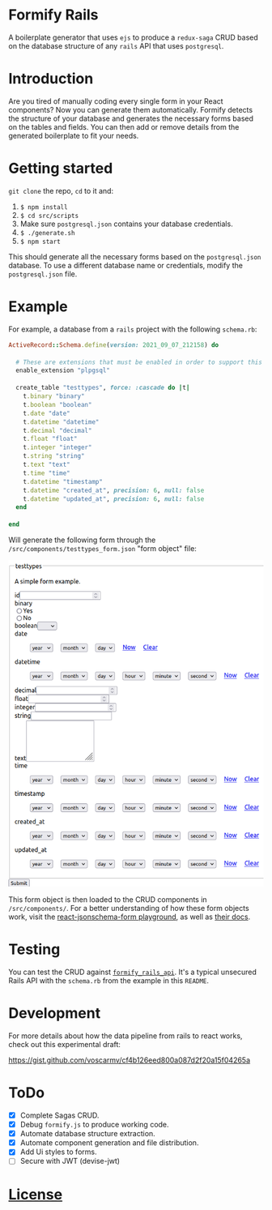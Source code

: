 # Formify Rails

A boilerplate generator that uses `ejs` to produce a `redux-saga` CRUD based on the database structure of any `rails` API that uses `postgresql`.

# Introduction

Are you tired of manually coding every single form in your React components? Now you can generate them automatically. Formify detects the structure of your database and generates the necessary forms based on the tables and fields. You can then add or remove details from the generated boilerplate to fit your needs.

# Getting started

`git clone` the repo, `cd` to it and:

1. `$ npm install`
2. `$ cd src/scripts`
3. Make sure `postgresql.json` contains your database credentials.
3. `$ ./generate.sh`
4. `$ npm start`

This should generate all the necessary forms based on the  `postgresql.json` database. To use a different database name or credentials, modify the `postgresql.json` file.

# Example

For example, a database from a `rails` project with the following `schema.rb`:

```Ruby
ActiveRecord::Schema.define(version: 2021_09_07_212158) do

  # These are extensions that must be enabled in order to support this database
  enable_extension "plpgsql"

  create_table "testtypes", force: :cascade do |t|
    t.binary "binary"
    t.boolean "boolean"
    t.date "date"
    t.datetime "datetime"
    t.decimal "decimal"
    t.float "float"
    t.integer "integer"
    t.string "string"
    t.text "text"
    t.time "time"
    t.datetime "timestamp"
    t.datetime "created_at", precision: 6, null: false
    t.datetime "updated_at", precision: 6, null: false
  end

end
```

Will generate the following form through the `/src/components/testtypes_form.json` "form object" file:

![Example of a generated form](./screenshot.png)

This form object is then loaded to the CRUD components in `/src/components/`. For a better understanding of how these form objects work, visit the [react-jsonschema-form playground](https://rjsf-team.github.io/react-jsonschema-form/), as well as [their docs](https://react-jsonschema-form.readthedocs.io/en/latest/).

# Testing

You can test the CRUD against [`formify_rails_api`](https://github.com/voscarmv/formify_rails_api/). It's a typical unsecured Rails API with the `schema.rb` from the example in this `README`.

# Development

For more details about how the data pipeline from rails to react works, check out this experimental draft:

https://gist.github.com/voscarmv/cf4b126eed800a087d2f20a15f04265a

# ToDo

- [x] Complete Sagas CRUD.
- [x] Debug `formify.js` to produce working code.
- [x] Automate database structure extraction.
- [x] Automate component generation and file distribution.
- [x] Add Ui styles to forms.
- [ ] Secure with JWT (devise-jwt)

# [License](./LICENSE.md)
